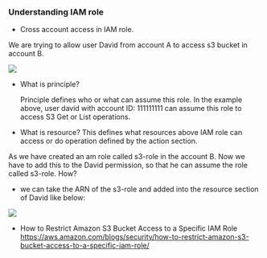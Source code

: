 ### Understanding IAM role

* Cross account access in IAM role.

We are trying to allow user David from account A to access s3 bucket in account B.

 ![](https://github.com/nanofaroque/nerd-read/blob/master/aws_solution_architect_prep/notes/iam/s3-role.png)

 * What is principle?
 
     Principle defines who or what can assume this role. In the example above,
 user david with account ID: 111111111 can assume this role to access S3 Get or List operations.

 * What is resource?
   This defines what resources above IAM role can access or do operation defined by the action section.  

As we have created an am role called s3-role in the account B. Now we have to add this to the David permission, so that he can assume the role called s3-role. How?
- we can take the ARN of the s3-role and added into the resource section of David like below:

![](https://github.com/nanofaroque/nerd-read/blob/master/aws_solution_architect_prep/notes/iam/david.png)

* How to Restrict Amazon S3 Bucket Access to a Specific IAM Role
https://aws.amazon.com/blogs/security/how-to-restrict-amazon-s3-bucket-access-to-a-specific-iam-role/
